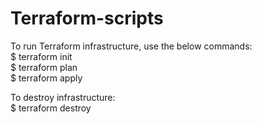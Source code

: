 # Terraform-scripts

To run Terraform infrastructure, use the below commands: \
$ terraform init \
$ terraform plan \
$ terraform apply 

To destroy infrastructure: \
$ terraform destroy
